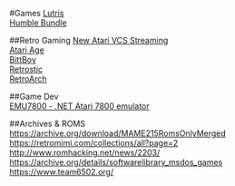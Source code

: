 #Games
[Lutris](https://lutris.net/games/)  
[Humble Bundle](https://www.humblebundle.com/)    

##Retro Gaming
[New Atari VCS Streaming](https://atarivcs.com/)    
[Atari Age](https://www.atariage.com/)    
[BittBoy](https://www.bittboy.com/)    
[Retrostic](https://www.retrostic.com/roms)    
[RetroArch](https://www.retroarch.com/index.php)    

##Game Dev  
[EMU7800 - .NET Atari 7800 emulator](http://emu7800.sourceforge.net/)  

##Archives & ROMS
https://archive.org/download/MAME215RomsOnlyMerged    
https://retromimi.com/collections/all?page=2    
http://www.romhacking.net/news/2203/    
https://archive.org/details/softwarelibrary_msdos_games    
https://www.team6502.org/  
  




